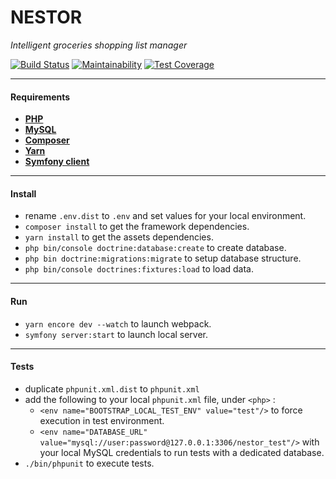 # NESTOR

*Intelligent groceries shopping list manager*

[![Build Status](https://travis-ci.com/Lionel-D/nestor.svg?branch=develop)](https://travis-ci.com/Lionel-D/nestor)
[![Maintainability](https://api.codeclimate.com/v1/badges/8d90efd4e9207c3ea6f1/maintainability)](https://codeclimate.com/github/Lionel-D/nestor/maintainability)
[![Test Coverage](https://api.codeclimate.com/v1/badges/8d90efd4e9207c3ea6f1/test_coverage)](https://codeclimate.com/github/Lionel-D/nestor/test_coverage)

---

#### Requirements

- **[PHP](https://www.php.net/)**
- **[MySQL](https://www.mysql.com/)**
- **[Composer](https://getcomposer.org/)**
- **[Yarn](https://yarnpkg.com)**
- **[Symfony client](https://symfony.com/download)**

---

#### Install

- rename `.env.dist` to `.env` and set values for your local environment.
- `composer install` to get the framework dependencies.
- `yarn install` to get the assets dependencies.
- `php bin/console doctrine:database:create` to create database.
- `php bin doctrine:migrations:migrate` to setup database structure.
- `php bin/console doctrines:fixtures:load` to load data.

---

#### Run

- `yarn encore dev --watch` to launch webpack.
- `symfony server:start` to launch local server.

---

#### Tests

- duplicate `phpunit.xml.dist` to `phpunit.xml`
- add the following to your local `phpunit.xml` file, under `<php>` :
    - `<env name="BOOTSTRAP_LOCAL_TEST_ENV" value="test"/>` to force execution in test environment.
    - `<env name="DATABASE_URL" value="mysql://user:password@127.0.0.1:3306/nestor_test"/>` with your local MySQL credentials to run tests with a dedicated database.
- `./bin/phpunit` to execute tests.
